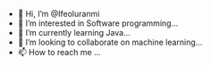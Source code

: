 - 👋 Hi, I’m @Ifeoluranmi
- 👀 I’m interested in Software programming...
- 🌱 I’m currently learning Java...
- 💞️ I’m looking to collaborate on machine learning...
- 📫 How to reach me ...

<!---
Ifeoluranmi/Ifeoluranmi is a ✨ special ✨ repository because its `README.md` (this file) appears on your GitHub profile.
You can click the Preview link to take a look at your changes.
--->

